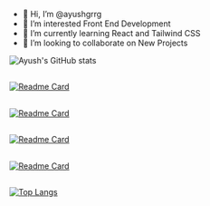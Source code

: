 - 👋 Hi, I’m @ayushgrrg
- 👀 I’m interested Front End Development
- 🌱 I’m currently learning React and Tailwind CSS
- 💞️ I’m looking to collaborate on New Projects


![Ayush's GitHub stats](https://github-readme-stats.vercel.app/api?username=ayushgrrg&show_icons=true&theme=radical)
##
[![Readme Card](https://github-readme-stats.vercel.app/api/pin/?username=ayushgrrg&repo=personal-portfolio)](https://github.com/ayushgrrg/github-readme-stats)
##
[![Readme Card](https://github-readme-stats.vercel.app/api/pin/?username=ayushgrrg&repo=hoo-bank)](https://github.com/ayushgrrg/github-readme-stats)
##
[![Readme Card](https://github-readme-stats.vercel.app/api/pin/?username=ayushgrrg&repo=Acme-rockets)](https://github.com/ayushgrrg/github-readme-stats)
##
[![Readme Card](https://github-readme-stats.vercel.app/api/pin/?username=ayushgrrg&repo=recipe-mern)](https://github.com/ayushgrrg/github-readme-stats)
##
[![Top Langs](https://github-readme-stats.vercel.app/api/top-langs/?username=ayushgrrg&layout=donut-vertical)](https://github.com/ayushgrrg/github-readme-stats)


